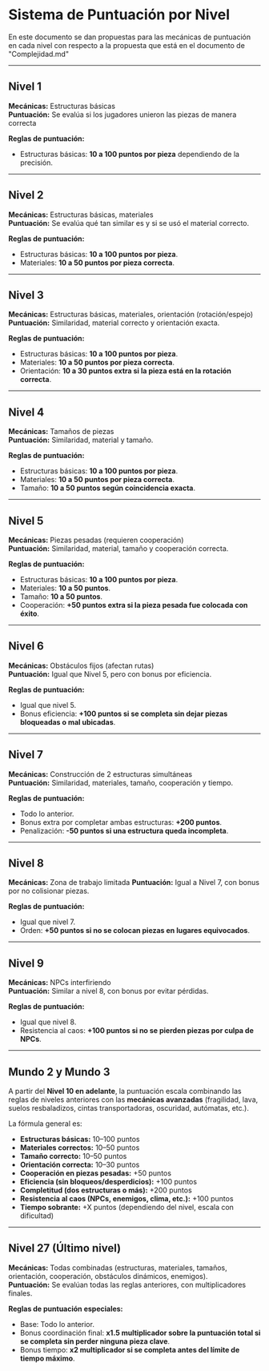 # Sistema de Puntuación por Nivel

En este documento se dan propuestas para las mecánicas de puntuación en cada nivel con respecto a la propuesta que está en el documento de "Complejidad.md"

---

## Nivel 1

**Mecánicas:** Estructuras básicas  
**Puntuación:** Se evalúa si los jugadores unieron las piezas de manera correcta

**Reglas de puntuación:**

- Estructuras básicas: **10 a 100 puntos por pieza** dependiendo de la precisión.

---

## Nivel 2

**Mecánicas:** Estructuras básicas, materiales  
**Puntuación:** Se evalúa qué tan similar es y si se usó el material correcto.

**Reglas de puntuación:**

- Estructuras básicas: **10 a 100 puntos por pieza**.
- Materiales: **10 a 50 puntos por pieza correcta**.

---

## Nivel 3

**Mecánicas:** Estructuras básicas, materiales, orientación (rotación/espejo)  
**Puntuación:** Similaridad, material correcto y orientación exacta.

**Reglas de puntuación:**

- Estructuras básicas: **10 a 100 puntos por pieza**.
- Materiales: **10 a 50 puntos por pieza correcta**.
- Orientación: **10 a 30 puntos extra si la pieza está en la rotación correcta**.

---

## Nivel 4

**Mecánicas:** Tamaños de piezas  
**Puntuación:** Similaridad, material y tamaño.

**Reglas de puntuación:**

- Estructuras básicas: **10 a 100 puntos por pieza**.
- Materiales: **10 a 50 puntos por pieza correcta**.
- Tamaño: **10 a 50 puntos según coincidencia exacta**.

---

## Nivel 5

**Mecánicas:** Piezas pesadas (requieren cooperación)  
**Puntuación:** Similaridad, material, tamaño y cooperación correcta.

**Reglas de puntuación:**

- Estructuras básicas: **10 a 100 puntos por pieza**.
- Materiales: **10 a 50 puntos**.
- Tamaño: **10 a 50 puntos**.
- Cooperación: **+50 puntos extra si la pieza pesada fue colocada con éxito**.

---

## Nivel 6

**Mecánicas:** Obstáculos fijos (afectan rutas)  
**Puntuación:** Igual que Nivel 5, pero con bonus por eficiencia.

**Reglas de puntuación:**

- Igual que nivel 5.
- Bonus eficiencia: **+100 puntos si se completa sin dejar piezas bloqueadas o mal ubicadas**.

---

## Nivel 7

**Mecánicas:** Construcción de 2 estructuras simultáneas  
**Puntuación:** Similaridad, materiales, tamaño, cooperación y tiempo.

**Reglas de puntuación:**

- Todo lo anterior.
- Bonus extra por completar ambas estructuras: **+200 puntos**.
- Penalización: **-50 puntos si una estructura queda incompleta**.

---

## Nivel 8

**Mecánicas:** Zona de trabajo limitada
**Puntuación:** Igual a Nivel 7, con bonus por no colisionar piezas.

**Reglas de puntuación:**

- Igual que nivel 7.
- Orden: **+50 puntos si no se colocan piezas en lugares equivocados**.

---

## Nivel 9

**Mecánicas:** NPCs interfiriendo  
**Puntuación:** Similar a nivel 8, con bonus por evitar pérdidas.

**Reglas de puntuación:**

- Igual que nivel 8.
- Resistencia al caos: **+100 puntos si no se pierden piezas por culpa de NPCs**.

---

## Mundo 2 y Mundo 3

A partir del **Nivel 10 en adelante**, la puntuación escala combinando las reglas de niveles anteriores con las **mecánicas avanzadas** (fragilidad, lava, suelos resbaladizos, cintas transportadoras, oscuridad, autómatas, etc.).

La fórmula general es:

- **Estructuras básicas:** 10–100 puntos
- **Materiales correctos:** 10–50 puntos
- **Tamaño correcto:** 10–50 puntos
- **Orientación correcta:** 10–30 puntos
- **Cooperación en piezas pesadas:** +50 puntos
- **Eficiencia (sin bloqueos/desperdicios):** +100 puntos
- **Completitud (dos estructuras o más):** +200 puntos
- **Resistencia al caos (NPCs, enemigos, clima, etc.):** +100 puntos
- **Tiempo sobrante:** +X puntos (dependiendo del nivel, escala con dificultad)

---

## Nivel 27 (Último nivel)

**Mecánicas:** Todas combinadas (estructuras, materiales, tamaños, orientación, cooperación, obstáculos dinámicos, enemigos).  
**Puntuación:** Se evalúan todas las reglas anteriores, con multiplicadores finales.

**Reglas de puntuación especiales:**

- Base: Todo lo anterior.
- Bonus coordinación final: **x1.5 multiplicador sobre la puntuación total si se completa sin perder ninguna pieza clave**.
- Bonus tiempo: **x2 multiplicador si se completa antes del límite de tiempo máximo**.
